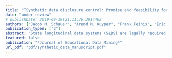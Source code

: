 ```yaml
---
title: "TSynthetic data disclosure control: Promise and feasibility for SLDS"
date: "under review"
# publishDate: 2019-09-19T21:11:36.391446Z
authors: ["Jacob M. Schauer", "Arend M. Kuyper", "Frank Feinis", "Eric C. Hedberg", "Larry V. Hedges"]
publication_types: ["2"]
abstract: "State longitudinal data systems (SLDS) are legally required to protect the privacy of students and so states have been cautious about sharing data with external researchers. However, other government bodies, such as the Bureau of Labor Statistics, have experimented with releasing synthetic data generated from methods related to multiple imputation. The idea is that the real data is used to generate a series of synthetic datasets on which analyses can be conducted and pooled. Doing so can improve the utility of the released data in that analyses conducted on synthetic data can closely mirror those conducted on the real data. It can also improve privacy, since none of the data is actually real. In this article, we apply these procedures to data from eight states, and assess how feasible these procedures are, how well they preserve the data utility, and how well they protect privacy. We find that while the procedure can be computationally intensive, that the utility of the data is good, and the risk of disclosure is low."
featured: false
publication: "*Journal of Educational Data Mining*"
url_pdf: "pdf/synthetic_data_manuscript.pdf"
---
```


